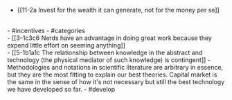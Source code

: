 - [[11-2a Invest for the wealth it can generate, not for the money per se]]
<br>
- #incentives
- #categories
<br>
- [[3-1c3c6 Nerds have an advantage in doing great work because they expend little effort on seeming anything]]
<br>
- [[5-1b1a1c The relationship between knowledge in the abstract and technology (the physical mediator of such knowledge) is contingent]]
- Methodologies and notations in scientific literature are arbitrary in essence, but they are the most fitting to explain our best theories. Capital market is the same in the sense of how it's not necessary but still the best technology we have developed so far.
- #develop
